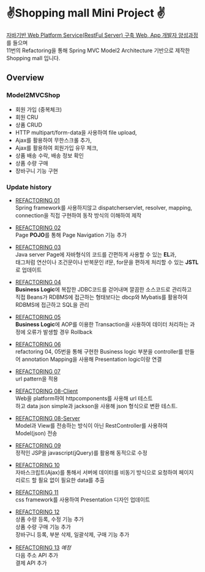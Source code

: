 [aiacademy]: https://goai.co.kr "AIA aiacademy"

# ✌️Shopping mall Mini Project ✌️

[자바기반 Web Platform Service(RestFul Server) 구축 Web, App 개발자 양성과정][aiacademy]를 들으며  
11번의 Refactoring을 통해 Spring MVC Model2 Architecture 기반으로 제작한 Shopping mall 입니다. 

## Overview

### Model2MVCShop  
- 회원 가입 (중복체크)
- 회원 CRU
- 상품 CRUD
- HTTP multipart/form-data을 사용하여 file upload,  
- Ajax를 활용하여 무한스크롤 추가,   
- Ajax를 활용하여 회원가입 유무 체크,  
- 상품 배송 수락, 배송 정보 확인
- 상품 수량 구매
- 장바구니 기능 구현


### Update  history
- [REFACTORING 01](https://github.com/ohchangyeol/mini-project/tree/main/01.Model2MVCShop(stu))  
    Spring framework를 사용하지않고 dispatcherservlet, resolver, mapping, connection을 직접 구현하여 동작 방식의 이해하여 제작

- [REFACTORING 02](https://github.com/ohchangyeol/mini-project/tree/main/02.Model2MVCShop(Refactor%20%26%20Page%20Navigation))  
    Page **POJO**를 통해 Page Navigation 기능 추가

- [REFACTORING 03](https://github.com/ohchangyeol/mini-project/tree/main/03.Model2MVCShop(EL%2CJSTL))  
    Java server Page에 자바형식의 코드를 간편하게 사용할 수 있는 **EL**과,  
    태그처럼 연산이나 조건문이나 반복문인 if문, for문을 편하게 처리할 수 있는 **JSTL**로 업데이트

- [REFACTORING 04](https://github.com/ohchangyeol/mini-project/tree/main/04.Model2MVCShop(Business%20Logic%2CMyBatis%20Spring))  
    **Business Logic**에 복잡한 JDBC코드를 걷어내며 깔끔한 소스코드로 관리하고  
    직접 Beans가 RDBMS에 접근하는 형태보다는 dbcp와 Mybatis를 활용하여 RDBMS에 접근하고 SQL을 관리

- [REFACTORING 05](https://github.com/ohchangyeol/mini-project/tree/main/05.Model2MVCShop(AOP%2CTransaction))  
    **Business Logic**에 AOP를 이용한 Transaction을 사용하여 데이터 처리하는 과정에 오류가 발생할 경우 Rollback
- [REFACTORING 06](https://github.com/ohchangyeol/mini-project/tree/main/06.Model2MVCShop(Presentation%2BBusinessLogic))  
   refactoring 04, 05번을 통해 구현한 Business logic 부분을  controller를 만들어 annotation Mapping을 사용해 Presentation logic이랑 연결

- [REFACTORING 07](https://github.com/ohchangyeol/mini-project/tree/main/07.Model2MVCShop(URI%2Cpattern))  
    url pattern을 적용    

- [REFACTORING 08-Client](https://github.com/ohchangyeol/mini-project/tree/main/08.Model2MVCShop(RestFul%20Client))  
    Web을 platform하여 httpcomponents를 사용해 url 테스트  
    하고 data json simple과 jackson을 사용해 json 형식으로 변환 테스트. 

- [REFACTORING 08-Server](https://github.com/ohchangyeol/mini-project/tree/main/08.Model2MVCShop(RestFul%20Server))  
    Model과 View를 전송하는 방식이 아닌 RestController를 사용하여 Model(json) 전송  

- [REFACTORING 09](https://github.com/ohchangyeol/mini-project/tree/main/09.Model2MVCShop(jQuery))  
    정적인 JSP을 javascript(jQuery)를 활용해 동적으로 수정

- [REFACTORING 10](https://github.com/ohchangyeol/mini-project/tree/main/10.Model2MVCShop(Ajax))  
    자바스크립트(Ajax)를 통해서 서버에 데이터를 비동기 방식으로 요청하여 페이지 리로드 할 필요 없이 필요한 data를 추출

- [REFACTORING 11](https://github.com/ohchangyeol/mini-project/tree/main/11.Model2MVCShop)  
    css framework를 사용하여 Presentation 디자인 업데이트

- [REFACTORING 12](https://github.com/ohchangyeol/mini-project/tree/main/12.Model2MVCShop(shopping%20basket))  
    상품 수량 등록, 수정 기능 추가  
    상품 수량 구매 기능 추가  
    장바구니 등록, 부분 삭제, 일괄삭제, 구매 기능 추가

- [REFACTORING 13]()  *예정*  
    다음 주소 API 추가  
    결제 API 추가 